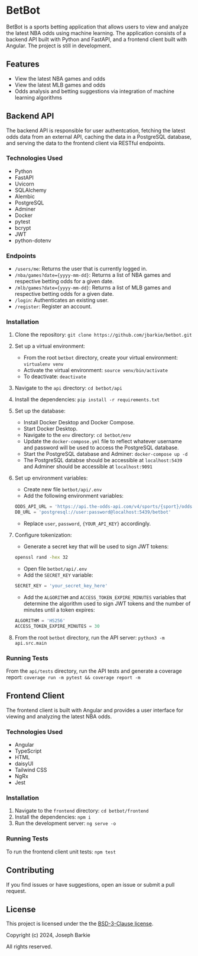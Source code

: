 # BetBot

BetBot is a sports betting application that allows users to view and analyze the latest NBA odds using machine learning. The application consists of a backend API built with Python and FastAPI, and a frontend client built with Angular. The project is still in development.

## Features

- View the latest NBA games and odds
- View the latest MLB games and odds
- Odds analysis and betting suggestions via integration of machine learning algorithms

## Backend API

The backend API is responsible for user authentcation, fetching the latest odds data from an external API, caching the data in a PostgreSQL database, and serving the data to the frontend client via RESTful endpoints.

### Technologies Used

- Python
- FastAPI
- Uvicorn
- SQLAlchemy
- Alembic
- PostgreSQL
- Adminer
- Docker
- pytest
- bcrypt
- JWT
- python-dotenv

### Endpoints

- `/users/me`: Returns the user that is currently logged in.
- `/nba/games?date={yyyy-mm-dd}`: Returns a list of NBA games and respective betting odds for a given date.
- `/mlb/games?date={yyyy-mm-dd}`: Returns a list of MLB games and respective betting odds for a given date. 
- `/login`: Authenticates an existing user.
- `/register`: Register an account.

### Installation

1. Clone the repository: `git clone https://github.com/jbarkie/betbot.git`
2. Set up a virtual environment:
   - From the root `betbot` directory, create your virtual environment: `virtualenv venv`
   - Activate the virtual environment: `source venv/bin/activate`
   - To deactivate: `deactivate`
3. Navigate to the `api` directory: `cd betbot/api`
4. Install the dependencies: `pip install -r requirements.txt`
5. Set up the database:
   - Install Docker Desktop and Docker Compose.
   - Start Docker Desktop.
   - Navigate to the `env` directory: `cd betbot/env`
   - Update the `docker-compose.yml` file to reflect whatever username and password will be used to access the PostgreSQL database.
   - Start the PostgreSQL database and Adminer: `docker-compose up -d`
   - The PostgreSQL databse should be accessible at `localhost:5439` and Adminer should be accessible at `localhost:9091`
6. Set up environment variables:
   - Create new file `betbot/api/.env`
   - Add the following environment variables:
   ```python
   ODDS_API_URL = 'https://api.the-odds-api.com/v4/sports/{sport}/odds/?apiKey={YOUR_API_KEY}&regions=us&markets=h2h&bookmakers=fanduel'
   DB_URL = 'postgresql://user:password@localhost:5439/betbot'
   ```
   - Replace `user`, `password`, `{YOUR_API_KEY}` accordingly.
7. Configure tokenization:

   - Generate a secret key that will be used to sign JWT tokens:

   ```bash
   openssl rand -hex 32
   ```

   - Open file `betbot/api/.env`
   - Add the `SECRET_KEY` variable:

   ```python
   SECRET_KEY = 'your_secret_key_here'
   ```

   - Add the `ALGORITHM` and `ACCESS_TOKEN_EXPIRE_MINUTES` variables that determine the algorithm used to sign JWT tokens and the number of minutes until a token expires:

   ```python
   ALGORITHM = 'HS256'
   ACCESS_TOKEN_EXPIRE_MINUTES = 30
   ```

9. From the root `betbot` directory, run the API server: `python3 -m api.src.main`

### Running Tests

From the `api/tests` directory, run the API tests and generate a coverage report: `coverage run -m pytest && coverage report -m`

## Frontend Client

The frontend client is built with Angular and provides a user interface for viewing and analyzing the latest NBA odds.

### Technologies Used

- Angular
- TypeScript
- HTML
- daisyUI
- Tailwind CSS
- NgRx
- Jest

### Installation

1. Navigate to the `frontend` directory: `cd betbot/frontend`
2. Install the dependencies: `npm i`
3. Run the development server: `ng serve -o`

### Running Tests

To run the frontend client unit tests: `npm test`

## Contributing

If you find issues or have suggestions, open an issue or submit a pull request.

## License

This project is licensed under the the [BSD-3-Clause license](LICENSE).

Copyright (c) 2024, Joseph Barkie

All rights reserved.
